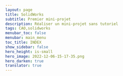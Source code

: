 ```yaml
---
layout: page
title: SolidWorks
subtitle: Premier mini-projet
description: Réaliser un mini-projet sans tutoriel
tags: CAO,solidworks
menubar_toc: false
menubar: main_menu
toc_title: INDEX
show_sidebar: false
hero_height: is-small
hero_image: 2022-12-06-15-17-35.png
hero_darken: true
translator: true
---
```



